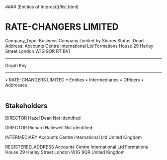 <link rel="stylesheet" type="text/css" href="../../assets/style.css">
#### [Entities of Interest](/list.html)

<style>
body{background-image:url("http://eoi-graphs.s3-website-eu-west-1.amazonaws.com/RATE-CHANGERS_LIMITED.png");background-repeat: no-repeat;background-size: contain;}
.markdown>p>span{background-color: white;}
</style>

# RATE-CHANGERS LIMITED
<span>Company_Type: Business Company Limited by Shares
Status: Dead
Address: Accounts Centre International Ltd Formations House 29 Harley Street London W1G 9QR RT BVI
</span>

---



<div class="legend">
Graph Key
<hr>
<span class="focus">• RATE-CHANGERS LIMITED</span>
<span class="entity">• Entities</span>
<span class="intermediary">• Intermediaries</span>
<span class="officer">• Officers</span>
<span class="address">• Addresses</span>
</div><br>


## Stakeholders
<span>DIRECTOR
Hazel Dean
Not identified
</span>

<span>DIRECTOR
Richard Hallewell
Not identified
</span>

<span>INTERMEDIARY
Accounts Centre International Ltd
United Kingdom
</span>

<span>REGISTERED_ADDRESS
Accounts Centre International Ltd Formations House 29 Harley Street London W1G 9QR
United Kingdom
</span>

